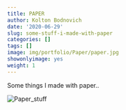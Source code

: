 ```yaml
---
title: PAPER
author: Kolton Bodnovich
date: '2020-06-29'
slug: some-stuff-i-made-with-paper
categories: []
tags: []
image: img/portfolio/Paper/paper.jpg
showonlyimage: yes
weight: 1
---
```


Some things I made with paper..

<!--more--> 

![Paper_stuff](/portfolio/2020-06-29-some-stuff-i-made-with-paper_files/paper.jpg)